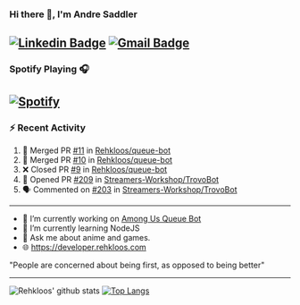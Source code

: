 ### Hi there 👋, I'm Andre Saddler
[![Linkedin Badge](https://img.shields.io/badge/-andrexsaddler-blue?style=flat-square&logo=Linkedin&logoColor=white&link=https://www.linkedin.com/in/andrexsaddler/)](https://www.linkedin.com/in/andrexsaddler/)
[![Gmail Badge](https://img.shields.io/badge/-contact@rehkloos.com-c14438?style=flat-square&logo=Gmail&logoColor=white&link=mailto:contact@rehkloos.com)](mailto:contact@rehkloos.com)
---
### Spotify Playing 🎧

[![Spotify](https://novatorem.rehkloos.vercel.app/api/spotify)](https://open.spotify.com/user/Rehkloos)
---

### :zap: Recent Activity

<!--START_SECTION:activity-->
1. 🎉 Merged PR [#11](https://github.com/Rehkloos/queue-bot/pull/11) in [Rehkloos/queue-bot](https://github.com/Rehkloos/queue-bot)
2. 🎉 Merged PR [#10](https://github.com/Rehkloos/queue-bot/pull/10) in [Rehkloos/queue-bot](https://github.com/Rehkloos/queue-bot)
3. ❌ Closed PR [#9](https://github.com/Rehkloos/queue-bot/pull/9) in [Rehkloos/queue-bot](https://github.com/Rehkloos/queue-bot)
4. 💪 Opened PR [#209](https://github.com/Streamers-Workshop/TrovoBot/pull/209) in [Streamers-Workshop/TrovoBot](https://github.com/Streamers-Workshop/TrovoBot)
5. 🗣 Commented on [#203](https://github.com/Streamers-Workshop/TrovoBot/issues/203) in [Streamers-Workshop/TrovoBot](https://github.com/Streamers-Workshop/TrovoBot)
<!--END_SECTION:activity-->

---

- 🔭 I’m currently working on [Among Us Queue Bot](https://github.com/Rehkloos/queue-bot)
- 🌱 I’m currently learning NodeJS
- 💬 Ask me about anime and games.
- 🌐 https://developer.rehkloos.com

"People are concerned about being first, as opposed to being better"

---
![Rehkloos' github stats](https://github-readme-stats.vercel.app/api?username=Rehkloos&count_private=true)
[![Top Langs](https://github-readme-stats.vercel.app/api/top-langs/?username=Rehkloos&layout=compact)](https://github.com/anuraghazra/github-readme-stats)
